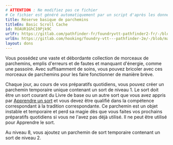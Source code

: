 ```yaml
---
# ATTENTION : Ne modifiez pas ce fichier
# Ce fichier est généré automatiquement par un script d'après les données du module Foundry VTT officiel et de sa traduction
title: Réserve basique de parchemins
titleEn: Basic Scroll Cache
id: ROAUR1GhC19Pjk9C
urlFr: https://gitlab.com/pathfinder-fr/foundryvtt-pathfinder2-fr/-/blob/master/data/feats/ROAUR1GhC19Pjk9C.htm
urlEn: https://gitlab.com/hooking/foundry-vtt---pathfinder-2e/-/blob/master/packs/data/feats.db/basic-scroll-cache.json
layout: dons
---
```

Vous possédez une vaste et débordante collection de morceaux de parchemins, emplis d'erreurs et de fautes et manquant d'énergie, comme une passoire. Avec suffisamment de soins, vous pouvez bricoler avec ces morceaux de parchemins pour les faire fonctionner de manière brève.

Chaque jour, au cours de vos préparatifs quotidiens, vous pouvez créer un parchemin temporaire unique contenant un sort de niveau 1. Le sort doit être un sort courant du Livre de base ou un autre sort que vous avez appris par [Apprendre un sort](../actions/apprendre-un-sort.md) et vous devez être qualifié dans la compétence correspondant à la tradition correspondante. Ce parchemin est un objet instable et temporaire et perd sa magie dès que vous faites vos prochains préparatifs quotidiens si vous ne l'avez pas déjà utilisé. Il ne peut être utilisé pour Apprendre le sort.

Au niveau 8, vous ajoutez un parchemin de sort temporaire contenant un sort de niveau 2.
